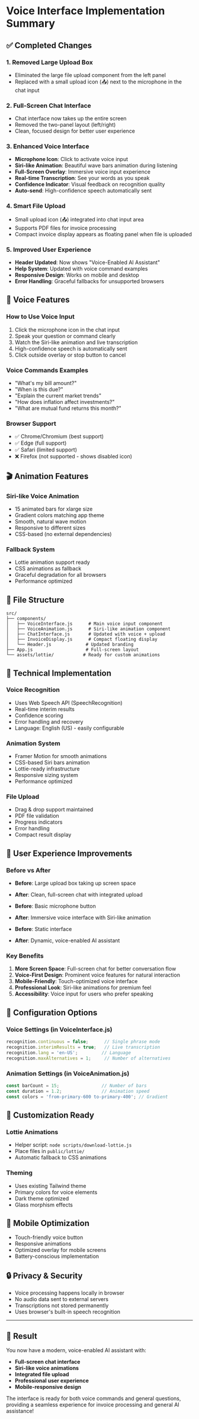 # Voice Interface Implementation Summary

## ✅ Completed Changes

### 1. **Removed Large Upload Box**
- Eliminated the large file upload component from the left panel
- Replaced with a small upload icon (📤) next to the microphone in the chat input

### 2. **Full-Screen Chat Interface**
- Chat interface now takes up the entire screen
- Removed the two-panel layout (left/right)
- Clean, focused design for better user experience

### 3. **Enhanced Voice Interface**
- **Microphone Icon**: Click to activate voice input
- **Siri-like Animation**: Beautiful wave bars animation during listening
- **Full-Screen Overlay**: Immersive voice input experience
- **Real-time Transcription**: See your words as you speak
- **Confidence Indicator**: Visual feedback on recognition quality
- **Auto-send**: High-confidence speech automatically sent

### 4. **Smart File Upload**
- Small upload icon (📤) integrated into chat input area
- Supports PDF files for invoice processing
- Compact invoice display appears as floating panel when file is uploaded

### 5. **Improved User Experience**
- **Header Updated**: Now shows "Voice-Enabled AI Assistant"
- **Help System**: Updated with voice command examples
- **Responsive Design**: Works on mobile and desktop
- **Error Handling**: Graceful fallbacks for unsupported browsers

## 🎤 Voice Features

### **How to Use Voice Input**
1. Click the microphone icon in the chat input
2. Speak your question or command clearly
3. Watch the Siri-like animation and live transcription
4. High-confidence speech is automatically sent
5. Click outside overlay or stop button to cancel

### **Voice Commands Examples**
- "What's my bill amount?"
- "When is this due?"
- "Explain the current market trends"
- "How does inflation affect investments?"
- "What are mutual fund returns this month?"

### **Browser Support**
- ✅ Chrome/Chromium (best support)
- ✅ Edge (full support)
- ✅ Safari (limited support)
- ❌ Firefox (not supported - shows disabled icon)

## 🎬 Animation Features

### **Siri-like Voice Animation**
- 15 animated bars for xlarge size
- Gradient colors matching app theme
- Smooth, natural wave motion
- Responsive to different sizes
- CSS-based (no external dependencies)

### **Fallback System**
- Lottie animation support ready
- CSS animations as fallback
- Graceful degradation for all browsers
- Performance optimized

## 📁 File Structure

```
src/
├── components/
│   ├── VoiceInterface.js      # Main voice input component
│   ├── VoiceAnimation.js      # Siri-like animation component
│   ├── ChatInterface.js       # Updated with voice + upload
│   ├── InvoiceDisplay.js      # Compact floating display
│   └── Header.js             # Updated branding
├── App.js                    # Full-screen layout
└── assets/lottie/           # Ready for custom animations
```

## 🚀 Technical Implementation

### **Voice Recognition**
- Uses Web Speech API (SpeechRecognition)
- Real-time interim results
- Confidence scoring
- Error handling and recovery
- Language: English (US) - easily configurable

### **Animation System**
- Framer Motion for smooth animations
- CSS-based Siri bars animation
- Lottie-ready infrastructure
- Responsive sizing system
- Performance optimized

### **File Upload**
- Drag & drop support maintained
- PDF file validation
- Progress indicators
- Error handling
- Compact result display

## 🎯 User Experience Improvements

### **Before vs After**
- **Before**: Large upload box taking up screen space
- **After**: Clean, full-screen chat with integrated upload

- **Before**: Basic microphone button
- **After**: Immersive voice interface with Siri-like animation

- **Before**: Static interface
- **After**: Dynamic, voice-enabled AI assistant

### **Key Benefits**
1. **More Screen Space**: Full-screen chat for better conversation flow
2. **Voice-First Design**: Prominent voice features for natural interaction
3. **Mobile-Friendly**: Touch-optimized voice interface
4. **Professional Look**: Siri-like animations for premium feel
5. **Accessibility**: Voice input for users who prefer speaking

## 🔧 Configuration Options

### **Voice Settings** (in VoiceInterface.js)
```javascript
recognition.continuous = false;      // Single phrase mode
recognition.interimResults = true;   // Live transcription
recognition.lang = 'en-US';         // Language
recognition.maxAlternatives = 1;     // Number of alternatives
```

### **Animation Settings** (in VoiceAnimation.js)
```javascript
const barCount = 15;                // Number of bars
const duration = 1.2;               // Animation speed
const colors = 'from-primary-600 to-primary-400'; // Gradient
```

## 🎨 Customization Ready

### **Lottie Animations**
- Helper script: `node scripts/download-lottie.js`
- Place files in `public/lottie/`
- Automatic fallback to CSS animations

### **Theming**
- Uses existing Tailwind theme
- Primary colors for voice elements
- Dark theme optimized
- Glass morphism effects

## 📱 Mobile Optimization

- Touch-friendly voice button
- Responsive animations
- Optimized overlay for mobile screens
- Battery-conscious implementation

## 🔒 Privacy & Security

- Voice processing happens locally in browser
- No audio data sent to external servers
- Transcriptions not stored permanently
- Uses browser's built-in speech recognition

---

## 🎉 Result

You now have a modern, voice-enabled AI assistant with:
- **Full-screen chat interface**
- **Siri-like voice animations**
- **Integrated file upload**
- **Professional user experience**
- **Mobile-responsive design**

The interface is ready for both voice commands and general questions, providing a seamless experience for invoice processing and general AI assistance!
